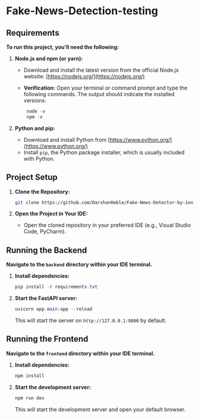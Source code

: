 # **Fake-News-Detection-testing**

## **Requirements**

**To run this project, you'll need the following:**

1. **Node.js and npm (or yarn):**

   - Download and install the latest version from the official Node.js website: [https://nodejs.org/](https://nodejs.org/)
   - **Verification:**
     Open your terminal or command prompt and type the following commands. The output should indicate the installed versions:

     ```powershell
      node -v
      npm -v
     ```

2. **Python and pip:**
   - Download and install Python from [https://www.python.org/](https://www.python.org/)
   - Install `pip`, the Python package installer, which is usually included with Python.

## **Project Setup**

1. **Clone the Repository:**

   ```bash
   git clone https://github.com/DarshanHeble/Fake-News-Detector-by-innovative-spirits.git
   ```

2. **Open the Project in Your IDE:**
   - Open the cloned repository in your preferred IDE (e.g., Visual Studio Code, PyCharm).

## **Running the Backend**

**Navigate to the `backend` directory within your IDE terminal.**

1. **Install dependencies:**

   ```powershell
   pip install -r requirements.txt
   ```

2. **Start the FastAPI server:**
   ```powershell
   uvicorn app.main:app --reload
   ```
   This will start the server on `http://127.0.0.1:8000` by default.

## **Running the Frontend**

**Navigate to the `frontend` directory within your IDE terminal.**

1. **Install dependencies:**

   ```bash
   npm install
   ```

2. **Start the development server:**
   ```bash
   npm run dev
   ```
   This will start the development server and open your default browser.
